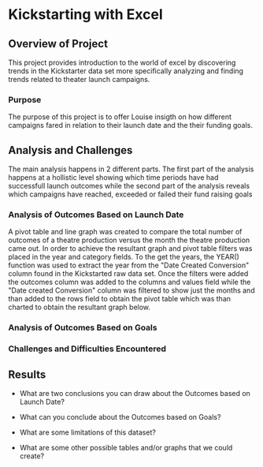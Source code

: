 # Kickstarting with Excel

## Overview of Project

This project provides introduction to the world of excel by discovering trends in the Kickstarter data set more specifically analyzing and finding trends related to theater launch campaigns.

### Purpose

The purpose of this project is to offer Louise insigth on how different campaigns fared in relation to their launch date and the their funding goals.

## Analysis and Challenges

The main analysis happens in 2 different parts. The first part of the analysis happens at a hollistic level showing which time periods have had successfull launch outcomes while the second part of the analysis reveals which campaigns have reached, exceeded or failed their fund raising goals 

### Analysis of Outcomes Based on Launch Date

A pivot table and line graph was created to compare the total number of outcomes of a theatre production versus the month the theatre production came out. In order to achieve the resultant graph and pivot table filters was placed in the year and category fields. To the get the years, the YEAR() function was used to extract the year from the "Date Created Conversion" column found in the Kickstarted raw data set. Once the filters were added the outcomes column was added to the columns and values field while the "Date created Conversion" column was filtered to show just the months and than added to the rows field to obtain the pivot table which was than charted to obtain the resultant graph below. 

### Analysis of Outcomes Based on Goals

### Challenges and Difficulties Encountered

## Results

- What are two conclusions you can draw about the Outcomes based on Launch Date?

- What can you conclude about the Outcomes based on Goals?

- What are some limitations of this dataset?

- What are some other possible tables and/or graphs that we could create?
